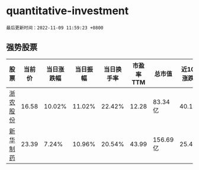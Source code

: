 # quantitative-investment

`最后更新时间：2022-11-09 11:59:23 +0800`

## 强势股票

|股票|当前价|当日涨跌幅|当日振幅|当日换手率|市盈率TTM|总市值|近10日涨跌幅|
|----|----|----|----|----|----|----|----|
|[浙农股份](https://xueqiu.com/S/SZ002758)|16.58|10.02%|11.02%|22.42%|12.28|83.34亿|40.15%|
|[新华制药](https://xueqiu.com/S/SZ000756)|23.39|7.24%|10.96%|20.54%|43.99|156.69亿|25.42%|
